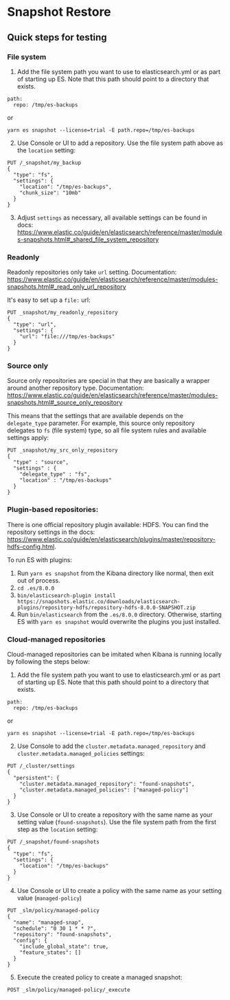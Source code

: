 # Snapshot Restore

## Quick steps for testing

### File system

1. Add the file system path you want to use to elasticsearch.yml or as part of starting up ES. Note that this path should point to a directory that exists.

```
path:
  repo: /tmp/es-backups
```

or

```
yarn es snapshot --license=trial -E path.repo=/tmp/es-backups
```

2. Use Console or UI to add a repository. Use the file system path above as the `location` setting:

```
PUT /_snapshot/my_backup
{
  "type": "fs",
  "settings": {
    "location": "/tmp/es-backups",
    "chunk_size": "10mb"
  }
}
```

3. Adjust `settings` as necessary, all available settings can be found in docs:
https://www.elastic.co/guide/en/elasticsearch/reference/master/modules-snapshots.html#_shared_file_system_repository

### Readonly

Readonly repositories only take `url` setting. Documentation: https://www.elastic.co/guide/en/elasticsearch/reference/master/modules-snapshots.html#_read_only_url_repository

It's easy to set up a `file:` url:
```
PUT _snapshot/my_readonly_repository
{
  "type": "url",
  "settings": {
    "url": "file:///tmp/es-backups"
  }
}
```

### Source only

Source only repositories are special in that they are basically a wrapper around another repository type. Documentation: https://www.elastic.co/guide/en/elasticsearch/reference/master/modules-snapshots.html#_source_only_repository

This means that the settings that are available depends on the `delegate_type` parameter. For example, this source only repository delegates to `fs` (file system) type, so all file system rules and available settings apply:

```
PUT _snapshot/my_src_only_repository
{
  "type" : "source",
  "settings" : {
    "delegate_type" : "fs",
    "location" : "/tmp/es-backups"
  }
}
```

### Plugin-based repositories:

There is one official repository plugin available: HDFS. You can find the repository settings in the docs: https://www.elastic.co/guide/en/elasticsearch/plugins/master/repository-hdfs-config.html.

To run ES with plugins:

1. Run `yarn es snapshot` from the Kibana directory like normal, then exit out of process.
2. `cd .es/8.0.0`
3. `bin/elasticsearch-plugin install https://snapshots.elastic.co/downloads/elasticsearch-plugins/repository-hdfs/repository-hdfs-8.0.0-SNAPSHOT.zip`
4. Run `bin/elasticsearch` from the `.es/8.0.0` directory. Otherwise, starting ES with `yarn es snapshot` would overwrite the plugins you just installed.

### Cloud-managed repositories

Cloud-managed repositories can be imitated when Kibana is running locally by following the steps below:

1. Add the file system path you want to use to elasticsearch.yml or as part of starting up ES. Note that this path should point to a directory that exists.

```
path:
  repo: /tmp/es-backups
```

or

```
yarn es snapshot --license=trial -E path.repo=/tmp/es-backups
```

2. Use Console to add the `cluster.metadata.managed_repository` and `cluster.metadata.managed_policies` settings:

```
PUT /_cluster/settings
{
  "persistent": {
    "cluster.metadata.managed_repository": "found-snapshots",
    "cluster.metadata.managed_policies": ["managed-policy"]
  }
}
```

3. Use Console or UI to create a repository with the same name as your setting value (`found-snapshots`). Use the file system path from the first step as the `location` setting:

```
PUT /_snapshot/found-snapshots
{
  "type": "fs",
  "settings": {
    "location": "/tmp/es-backups"
  }
}
```

4. Use Console or UI to create a policy with the same name as your setting value (`managed-policy`)

```
PUT _slm/policy/managed-policy
{
  "name": "managed-snap",
  "schedule": "0 30 1 * * ?",
  "repository": "found-snapshots",
  "config": {
    "include_global_state": true,
    "feature_states": []
  }
}
```

5. Execute the created policy to create a managed snapshot:

```
POST _slm/policy/managed-policy/_execute
```